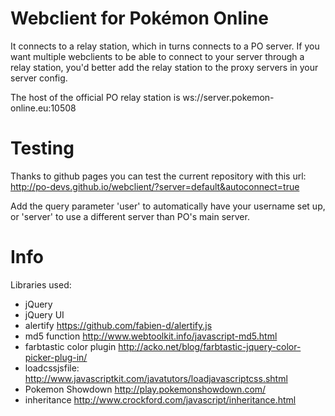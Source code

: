 Webclient for Pokémon Online
============================

It connects to a relay station, which in turns connects to a PO server. If
you want multiple webclients to be able to connect to your server through
a relay station, you'd better add the relay station to the proxy servers
in your server config.

The host of the official PO relay station is ws://server.pokemon-online.eu:10508


Testing
=======

Thanks to github pages you can test the current repository with this url: http://po-devs.github.io/webclient/?server=default&autoconnect=true

Add the query parameter 'user' to automatically have your username set up, or 'server' to use a different server than PO's main server.

Info
====

Libraries used:
- jQuery
- jQuery UI
- alertify https://github.com/fabien-d/alertify.js
- md5 function http://www.webtoolkit.info/javascript-md5.html
- farbtastic color plugin http://acko.net/blog/farbtastic-jquery-color-picker-plug-in/
- loadcssjsfile: http://www.javascriptkit.com/javatutors/loadjavascriptcss.shtml
- Pokemon Showdown http://play.pokemonshowdown.com/
- inheritance http://www.crockford.com/javascript/inheritance.html
